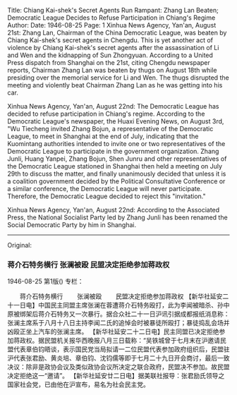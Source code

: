 Title: Chiang Kai-shek's Secret Agents Run Rampant: Zhang Lan Beaten; Democratic League Decides to Refuse Participation in Chiang's Regime
Author: 
Date: 1946-08-25
Page: 1
Xinhua News Agency, Yan'an, August 21st: Zhang Lan, Chairman of the China Democratic League, was beaten by Chiang Kai-shek's secret agents in Chengdu. This is yet another act of violence by Chiang Kai-shek's secret agents after the assassination of Li and Wen and the kidnapping of Sun Zhongyuan. According to a United Press dispatch from Shanghai on the 21st, citing Chengdu newspaper reports, Chairman Zhang Lan was beaten by thugs on August 18th while presiding over the memorial service for Li and Wen. The thugs disrupted the meeting and violently beat Chairman Zhang Lan as he was getting into his car.

Xinhua News Agency, Yan'an, August 22nd: The Democratic League has decided to refuse participation in Chiang's regime. According to the Democratic League's newspaper, the Huaxi Evening News, on August 3rd, "Wu Tiecheng invited Zhang Bojun, a representative of the Democratic League, to meet in Shanghai at the end of July, indicating that the Kuomintang authorities intended to invite one or two representatives of the Democratic League to participate in the government organization. Zhang Junli, Huang Yanpei, Zhang Bojun, Shen Junru and other representatives of the Democratic League stationed in Shanghai then held a meeting on July 29th to discuss the matter, and finally unanimously decided that unless it is a coalition government decided by the Political Consultative Conference or a similar conference, the Democratic League will never participate. Therefore, the Democratic League decided to reject this "invitation."

Xinhua News Agency, Yan'an, August 22nd: According to the Associated Press, the National Socialist Party led by Zhang Junli has been renamed the Social Democratic Party by him in Shanghai.



<hr /> 

Original: 


### 蒋介石特务横行  张澜被殴  民盟决定拒绝参加蒋政权

1946-08-25
第1版()
专栏：

　　蒋介石特务横行
　　张澜被殴
　　民盟决定拒绝参加蒋政权
    【新华社延安二十一日电】中国民主同盟主席张澜在蓉遭蒋介石特务殴打，此为李闻被暗杀、孙中原被绑架后蒋介石特务又一次暴行。据合众社二十一日沪讯引据成都报纸消息称：张澜主席系于八月十八日主持李闻二氏的追悼会时被暴徒所殴打；暴徒捣乱会场并凶殴正坐上汽车的张澜主席。
    【新华社延安二十二日电】民主同盟已决定拒绝参加蒋政权。据民盟机关报华西晚报八月三日载称：“吴铁城曾于七月末在沪邀请民盟代表章伯钧晤谈，表示国民党当局拟请一二位民盟代表参加政府组织后，民盟驻沪代表张君励、黄炎培、章伯钧、沈钧儒等即于七月二十九日开会商讨，最后一致决议：除非是政协会议及类似政协会议所决定之联合政府，民盟决不参加。故民盟决定拒绝这一“邀请”。
    【新华社延安廿二日电】据美联社报导：张君励氏领导之国家社会党，已由他在沪宣布，易名为社会民主党。
